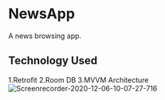 # NewsApp
A news browsing app.
## Technology Used
1.Retrofit
2.Room DB
3.MVVM Architecture
![Screenrecorder-2020-12-06-10-07-27-716](https://user-images.githubusercontent.com/53398805/101271933-94305f00-37ad-11eb-8ad4-7e357a4f9006.gif)

